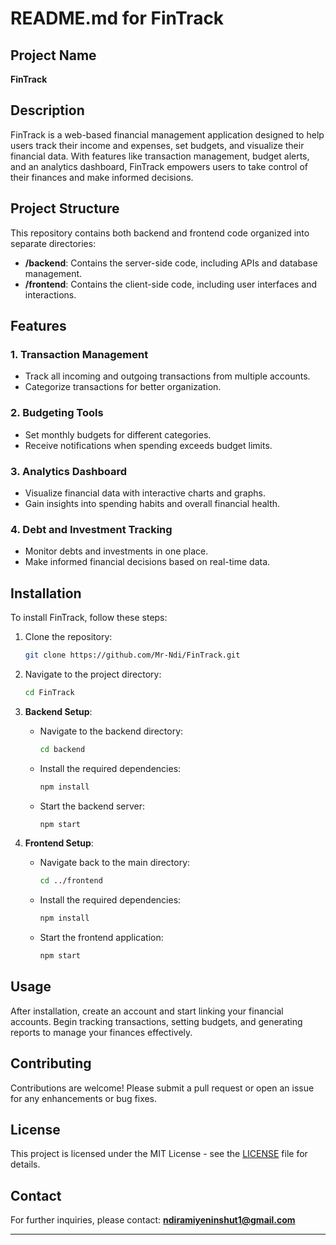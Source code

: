 # README.md for FinTrack

## Project Name
**FinTrack**

## Description
FinTrack is a web-based financial management application designed to help users track their income and expenses, set budgets, and visualize their financial data. With features like transaction management, budget alerts, and an analytics dashboard, FinTrack empowers users to take control of their finances and make informed decisions.

## Project Structure
This repository contains both backend and frontend code organized into separate directories:

- **/backend**: Contains the server-side code, including APIs and database management.
- **/frontend**: Contains the client-side code, including user interfaces and interactions.

## Features

### 1. Transaction Management
- Track all incoming and outgoing transactions from multiple accounts.
- Categorize transactions for better organization.

### 2. Budgeting Tools
- Set monthly budgets for different categories.
- Receive notifications when spending exceeds budget limits.

### 3. Analytics Dashboard
- Visualize financial data with interactive charts and graphs.
- Gain insights into spending habits and overall financial health.

### 4. Debt and Investment Tracking
- Monitor debts and investments in one place.
- Make informed financial decisions based on real-time data.

## Installation

To install FinTrack, follow these steps:

1. Clone the repository:
   ```bash
   git clone https://github.com/Mr-Ndi/FinTrack.git
   ```

2. Navigate to the project directory:
   ```bash
   cd FinTrack
   ```

3. **Backend Setup**:
   - Navigate to the backend directory:
     ```bash
     cd backend
     ```
   - Install the required dependencies:
     ```bash
     npm install
     ```
   - Start the backend server:
     ```bash
     npm start
     ```

4. **Frontend Setup**:
   - Navigate back to the main directory:
     ```bash
     cd ../frontend
     ```
   - Install the required dependencies:
     ```bash
     npm install
     ```
   - Start the frontend application:
     ```bash
     npm start
     ```

## Usage

After installation, create an account and start linking your financial accounts. Begin tracking transactions, setting budgets, and generating reports to manage your finances effectively.

## Contributing

Contributions are welcome! Please submit a pull request or open an issue for any enhancements or bug fixes.

## License

This project is licensed under the MIT License - see the [LICENSE](LICENSE) file for details.

## Contact

For further inquiries, please contact: **ndiramiyeninshut1@gmail.com**

---